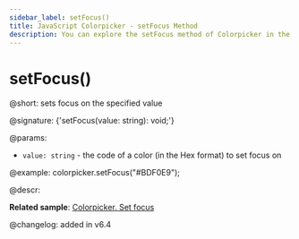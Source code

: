```yaml
---
sidebar_label: setFocus()
title: JavaScript Colorpicker - setFocus Method 
description: You can explore the setFocus method of Colorpicker in the documentation of the DHTMLX JavaScript UI library. Browse developer guides and API reference, try out code examples and live demos, and download a free 30-day evaluation version of DHTMLX Suite 7.
---
```


# setFocus()

@short: sets focus on the specified value

@signature: {'setFocus(value: string): void;'}

@params:
- `value: string` - the code of a color (in the Hex format) to set focus on

@example:
colorpicker.setFocus("#BDF0E9");

@descr:

**Related sample**: [Colorpicker. Set focus](https://snippet.dhtmlx.com/fg13r3uh)

@changelog:
added in v6.4

[comment]: # (@related: colorpicker/manipulating_colorpicker.md#setting-focus-on-a-color)
